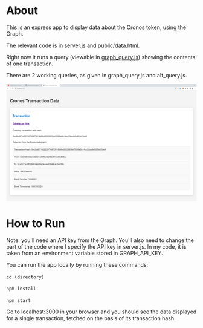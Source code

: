 # About

This is an express app to display data about the Cronos token, using the Graph.

The relevant code is in server.js and public/data.html.

Right now it runs a query (viewable in [graph_query.js](https://github.com/julianeon/cronos-graph/blob/main/graph_query.js)) showing the contents of one transaction.

There are 2 working queries, as given in graph_query.js and alt_query.js.

![screen output](cronos_graph.png)

# How to Run

Note: you'll need an API key from the Graph. You'll also need to change the part of the code where I specify the API key in server.js. In my code, it is taken from an environment variable stored in GRAPH_API_KEY.

You can run the app locally by running these commands:

`cd (directory)`

`npm install`

`npm start`

Go to localhost:3000 in your browser and you should see the data displayed for a single transaction, fetched on the basis of its transaction hash.
